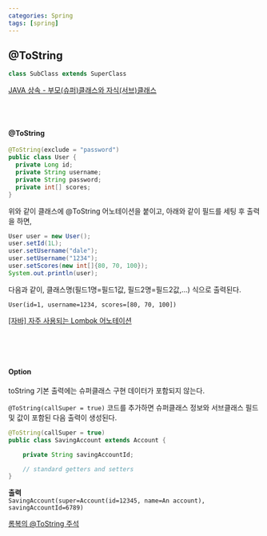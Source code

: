 ```yaml
---
categories: Spring
tags: [spring]
---
```

## @ToString

```java
class SubClass extends SuperClass
```
[JAVA 상속 - 부모(슈퍼)클래스와 자식(서브)클래스](https://enter.tistory.com/108)

<br><br>

#### @ToString
```java
@ToString(exclude = "password")
public class User {
  private Long id;
  private String username;
  private String password;
  private int[] scores;
}
```

위와 같이 클래스에 @ToString 어노테이션을 붙이고, 아래와 같이 필드를 세팅 후 출력을 하면,

```java
User user = new User();
user.setId(1L);
user.setUsername("dale");
user.setUsername("1234");
user.setScores(new int[]{80, 70, 100});
System.out.println(user);
```

다음과 같이, 클래스명(필드1명=필드1값, 필드2명=필드2값,...) 식으로 출력된다.

`User(id=1, username=1234, scores=[80, 70, 100])`

[[자바] 자주 사용되는 Lombok 어노테이션](https://www.daleseo.com/lombok-popular-annotations/)

<br><br><br>

#### Option
toString 기본 출력에는 슈퍼클래스 구현 데이터가 포함되지 않는다.

`@ToString(callSuper = true)` 코드를 추가하면 슈퍼클래스 정보와 서브클래스 필드 및 값이 포함된 다음 출력이 생성된다.

```java
@ToString(callSuper = true)
public class SavingAccount extends Account {

    private String savingAccountId;

    // standard getters and setters
}
```
**출력**      
`SavingAccount(super=Account(id=12345, name=An account), savingAccountId=6789)`           

[롬복의 @ToString 주석](https://www.baeldung.com/lombok-tostring)